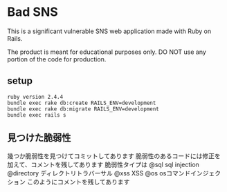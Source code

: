 # Bad SNS

This is a significant vulnerable SNS web application made with Ruby on Rails.

The product is meant for educational purposes only.
DO NOT use any portion of the code for production.


## setup
```
ruby version 2.4.4
bundle exec rake db:create RAILS_ENV=development
bundle exec rake db:migrate RAILS_ENV=development
bundle exec rails s
```

## 見つけた脆弱性
幾つか脆弱性を見つけてコミットしてあります
脆弱性のあるコードには修正を加えて、コメントを残してあります
脆弱性タイプは
@sql sql injection
@directory ディレクトリトラバーサル
@xss XSS
@os osコマンドインジェクション
このようにコメントを残してあります

